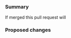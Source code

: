<!--By submitting a pull request you are acknowledging that you have the right to license your code under the terms of this repositories license.
Please review the [Contributing Guidelines](../CONTRIBUTING.md) for more details.
If appropriate, fill in the following sections. Please tag linked issues. e.g. This PR fixes issue #1234-->
### Summary
<!-- please finish the following statement -->
If merged this pull request will

### Proposed changes

<!-- Describe the highlights of the proposed changes here -->
